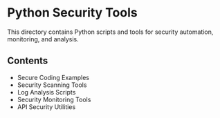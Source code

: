 # Python Security Tools

This directory contains Python scripts and tools for security automation, monitoring, and analysis.

## Contents

- Secure Coding Examples
- Security Scanning Tools
- Log Analysis Scripts
- Security Monitoring Tools
- API Security Utilities
